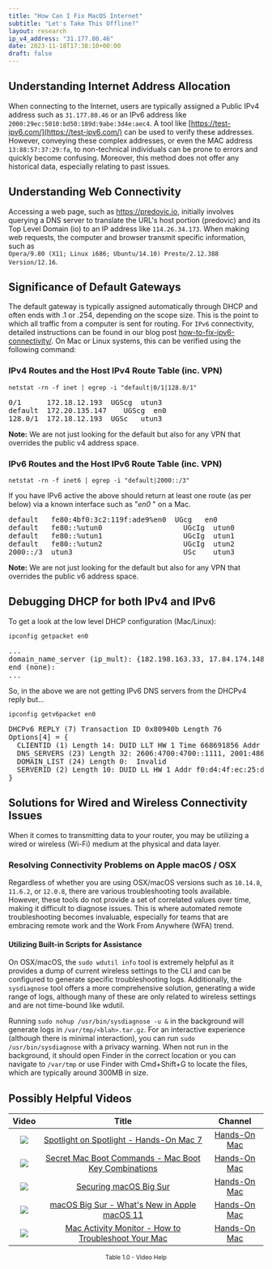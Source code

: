 ```yaml
---
title: "How Can I Fix MacOS Internet"
subtitle: "Let's Take This Offline?"
layout: research
ip_v4_address: "31.177.80.46"
date: 2023-11-18T17:38:10+00:00
draft: false
---
```


## Understanding Internet Address Allocation

When connecting to the Internet, users are typically assigned a Public IPv4 address such as ```31.177.80.46``` or an IPv6 address like ```2000:29ec:5010:bd50:189d:9abe:3d4e:aec4```. A tool like [https://test-ipv6.com/](https://test-ipv6.com/) can be used to verify these addresses. However, conveying these complex addresses, or even the MAC address ```13:88:57:37:29:fa```, to non-technical individuals can be prone to errors and quickly become confusing. Moreover, this method does not offer any historical data, especially relating to past issues.
## Understanding Web Connectivity
Accessing a web page, such as https://predovic.io, initially involves querying a DNS server to translate the URL's host portion (predovic) and its Top Level Domain (io) to an IP address like ```114.26.34.173```. When making web requests, the computer and browser transmit specific information, such as <br>```Opera/9.80 (X11; Linux i686; Ubuntu/14.10) Presto/2.12.388 Version/12.16```.
## Significance of Default Gateways
The default gateway is typically assigned automatically through DHCP and often ends with .1 or .254, depending on the scope size. This is the point to which all traffic from a computer is sent for routing. For ```IPv6``` connectivity, detailed instructions can be found in our blog post [how-to-fix-ipv6-connectivity/](/blog/how-to-fix-ipv6-connectivity/). On Mac or Linux systems, this can be verified using the following command:
<br>
### IPv4 Routes and the Host IPv4 Route Table (inc. VPN)
```netstat -rn -f inet | egrep -i "default|0/1|128.0/1"```

<pre>
0/1      172.18.12.193  UGScg  utun3
default  172.20.135.147    UGScg  en0
128.0/1  172.18.12.193  UGSc   utun3</pre>

**Note:** We are not just looking for the default but also for any VPN that overrides the public v4 address space.

### IPv6 Routes and the Host IPv6 Route Table (inc. VPN)
```netstat -rn -f inet6 | egrep -i "default|2000::/3"```

If you have IPv6 active the above should return at least one route (as per below) via a known interface such as "_en0_ " on a Mac. 

<pre>
default   fe80:4bf0:3c2:119f:ade9%en0  UGcg   en0
default   fe80::%utun0                   UGcIg  utun0
default   fe80::%utun1                   UGcIg  utun1
default   fe80::%utun2                   UGcIg  utun2
2000::/3  utun3                          USc    utun3</pre>

**Note:** We are not just looking for the default but also for any VPN that overrides the public v6 address space.
<br>

## Debugging DHCP for both IPv4 and IPv6

To get a look at the low level DHCP configuration (Mac/Linux): 

```ipconfig getpacket en0```

<pre>
...
domain_name_server (ip_mult): {182.198.163.33, 17.84.174.148}
end (none):
...</pre>

So, in the above we are not getting IPv6 DNS servers from the DHCPv4 reply but...

```ipconfig getv6packet en0```

<pre>
DHCPv6 REPLY (7) Transaction ID 0x80940b Length 76
Options[4] = {
  CLIENTID (1) Length 14: DUID LLT HW 1 Time 668691856 Addr 13:88:57:37:29:fa
  DNS_SERVERS (23) Length 32: 2606:4700:4700::1111, 2001:4860:4860::8844
  DOMAIN_LIST (24) Length 0:  Invalid
  SERVERID (2) Length 10: DUID LL HW 1 Addr f0:d4:4f:ec:25:d8
}</pre>




## Solutions for Wired and Wireless Connectivity Issues

When it comes to transmitting data to your router, you may be utilizing a wired or wireless (Wi-Fi) medium at the physical and data layer.
### Resolving Connectivity Problems on Apple macOS / OSX
Regardless of whether you are using OSX/macOS versions such as `10.14.8`, `11.6.2`, or `12.0.8`, there are various troubleshooting tools available. However, these tools do not provide a set of correlated values over time, making it difficult to diagnose issues. This is where automated remote troubleshooting becomes invaluable, especially for teams that are embracing remote work and the Work From Anywhere (WFA) trend.
#### Utilizing Built-in Scripts for Assistance
On OSX/macOS, the `sudo wdutil info` tool is extremely helpful as it provides a dump of current wireless settings to the CLI and can be configured to generate specific troubleshooting logs. Additionally, the `sysdiagnose` tool offers a more comprehensive solution, generating a wide range of logs, although many of these are only related to wireless settings and are not time-bound like wdutil.

Running `sudo nohup /usr/bin/sysdiagnose -u &` in the background will generate logs in `/var/tmp/<blah>.tar.gz`. For an interactive experience (although there is minimal interaction), you can run `sudo /usr/bin/sysdiagnose` with a privacy warning. When not run in the background, it should open Finder in the correct location or you can navigate to `/var/tmp` or use Finder with Cmd+Shift+G to locate the files, which are typically around 300MB in size.
## Possibly Helpful Videos

<link href="/plugins/lity/css/lity.min.css" rel="stylesheet">
<script src="/plugins/lity/js/lity.min.js"></script>
<div class="table1-start"></div>

|Video | Title | Channel |
| :---: | :---: | :---: |
|<a href="https://www.youtube.com/watch?v=RslZ4W1EPqk" data-lity><img src="https://i.ytimg.com/vi/RslZ4W1EPqk/default.jpg" class="img-fluid"></a>|<a href="https://www.youtube.com/watch?v=RslZ4W1EPqk" data-lity>Spotlight on Spotlight - Hands-On Mac 7</a>|<a target="_blank" href="https://www.youtube.com/channel/UCg43DP8MdHVcl4rFK_delBg" >Hands-On Mac</a>|
|<a href="https://www.youtube.com/watch?v=VwNYWAxHCgM" data-lity><img src="https://i.ytimg.com/vi/VwNYWAxHCgM/default.jpg" class="img-fluid"></a>|<a href="https://www.youtube.com/watch?v=VwNYWAxHCgM" data-lity>Secret Mac Boot Commands - Mac Boot Key Combinations</a>|<a target="_blank" href="https://www.youtube.com/channel/UCg43DP8MdHVcl4rFK_delBg" >Hands-On Mac</a>|
|<a href="https://www.youtube.com/watch?v=7KdhJimuhNw" data-lity><img src="https://i.ytimg.com/vi/7KdhJimuhNw/default.jpg" class="img-fluid"></a>|<a href="https://www.youtube.com/watch?v=7KdhJimuhNw" data-lity>Securing macOS Big Sur</a>|<a target="_blank" href="https://www.youtube.com/channel/UCg43DP8MdHVcl4rFK_delBg" >Hands-On Mac</a>|
|<a href="https://www.youtube.com/watch?v=JMKi6o9kaZI" data-lity><img src="https://i.ytimg.com/vi/JMKi6o9kaZI/default.jpg" class="img-fluid"></a>|<a href="https://www.youtube.com/watch?v=JMKi6o9kaZI" data-lity>macOS Big Sur - What&#39;s New in Apple macOS 11</a>|<a target="_blank" href="https://www.youtube.com/channel/UCg43DP8MdHVcl4rFK_delBg" >Hands-On Mac</a>|
|<a href="https://www.youtube.com/watch?v=TWzWd_DiaJ0" data-lity><img src="https://i.ytimg.com/vi/TWzWd_DiaJ0/default.jpg" class="img-fluid"></a>|<a href="https://www.youtube.com/watch?v=TWzWd_DiaJ0" data-lity>Mac Activity Monitor - How to Troubleshoot Your Mac</a>|<a target="_blank" href="https://www.youtube.com/channel/UCg43DP8MdHVcl4rFK_delBg" >Hands-On Mac</a>|

<center><small>Table 1.0 - Video Help</small></center>
 <br>
<div class="table1-end"></div>
<script type="text/javascript">
(function() {
    $('div.table1-start').nextUntil('div.table1-end', 'table').addClass('table thead-dark table-striped table-responsive rounded').attr('id', 't1');
    $('#t1').find('thead').addClass('thead-dark');
})();
</script>
